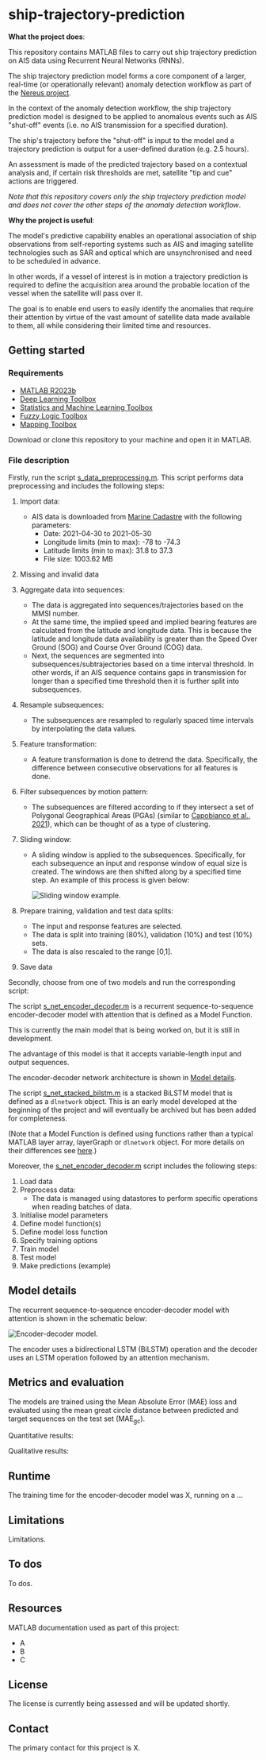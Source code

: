 # ship-trajectory-prediction

**What the project does**:

This repository contains MATLAB files to carry out ship trajectory prediction on AIS data using Recurrent Neural Networks (RNNs).

The ship trajectory prediction model forms a core component of a larger, real-time (or operationally relevant) anomaly detection workflow as part of the [Nereus project](https://oceaninnovationchallenge.org/oceaninnovators-cohort2#cbp=/ocean-innovations/space-based-maritime-surveillance).

In the context of the anomaly detection workflow, the ship trajectory prediction model is designed to be applied to anomalous events such as AIS "shut-off" events (i.e. no AIS transmission for a specified duration).

The ship's trajectory before the "shut-off" is input to the model and a trajectory prediction is output for a user-defined duration (e.g. 2.5 hours).

An assessment is made of the predicted trajectory based on a contextual analysis and, if certain risk thresholds are met, satellite "tip and cue" actions are triggered.

*Note that this repository covers only the ship trajectory prediction model and does not cover the other steps of the anomaly detection workflow*.

<!-- It is important to note that the ship trajectory prediction model can also be used more generally; for example, in interpolation (where AIS data is available) ... -->

**Why the project is useful**:

The model's predictive capability enables an operational association of ship observations from self-reporting systems such as AIS and imaging satellite technologies such as SAR and optical which are unsynchronised and need to be scheduled in advance.

In other words, if a vessel of interest is in motion a trajectory prediction is required to define the acquisition area around the probable location of the vessel when the satellite will pass over it.

The goal is to enable end users to easily identify the anomalies that require their attention by virtue of the vast amount of satellite data made available to them, all while considering their limited time and resources.

<!-- Unlike the majority of the literature, We can contribute in the following two ways: generic vessel trajectories and generic ship type. -->

## Getting started

### Requirements

- [MATLAB R2023b](https://uk.mathworks.com/help/matlab/release-notes.html)
- [Deep Learning Toolbox](https://uk.mathworks.com/help/deeplearning/release-notes.html)
- [Statistics and Machine Learning Toolbox](https://uk.mathworks.com/help/stats/release-notes.html)
- [Fuzzy Logic Toolbox](https://uk.mathworks.com/help/fuzzy/release-notes.html)
- [Mapping Toolbox](https://uk.mathworks.com/help/map/release-notes.html) <!-- To visualise the results, the following toolbox is recommended: -->

<!--
To accelerate training in the script [s_net_stacked_bilstm.m](s_net_stacked_bilstm.m), the following toolbox is recommended:
- [Parallel Computing Toolbox](https://uk.mathworks.com/help/parallel-computing/release-notes.html)
-->

Download or clone this repository to your machine and open it in MATLAB.

### File description

Firstly, run the script [s_data_preprocessing.m](s_data_preprocessing.m). This script performs data preprocessing and includes the following steps:

1. Import data:
   - AIS data is downloaded from [Marine Cadastre](https://marinecadastre.gov/) with the following parameters:
     - Date: 2021-04-30 to 2021-05-30
     - Longitude limits (min to max): -78 to -74.3
     - Latitude limits (min to max): 31.8 to 37.3
     - File size: 1003.62 MB
   <!-- - The study area is similar to the one defined in [Chen et al., 2020](https://doi.org/10.3390/ijgi9020116) (North Carolina, USA). -->
2. Missing and invalid data
3. Aggregate data into sequences:
   - The data is aggregated into sequences/trajectories based on the MMSI number.
   - At the same time, the implied speed and implied bearing features are calculated from the latitude and longitude data. This is because the latitude and longitude data availability is greater than the Speed Over Ground (SOG) and Course Over Ground (COG) data. 
   - Next, the sequences are segmented into subsequences/subtrajectories based on a time interval threshold. In other words, if an AIS sequence contains gaps in transmission for longer than a specified time threshold then it is further split into subsequences.
4. Resample subsequences:
   - The subsequences are resampled to regularly spaced time intervals by interpolating the data values.
5. Feature transformation:
   - A feature transformation is done to detrend the data. Specifically, the difference between consecutive observations for all features is done. <!-- (similar to [Chen et al., 2020](https://doi.org/10.3390/ijgi9020116)) -->
6. Filter subsequences by motion pattern:
   - The subsequences are filtered according to if they intersect a set of Polygonal Geographical Areas (PGAs) (similar to [Capobianco et al., 2021](https://doi.org/10.1109/TAES.2021.3096873)), which can be thought of as a type of clustering.
7. Sliding window:
   - A sliding window is applied to the subsequences. Specifically, for each subsequence an input and response window of equal size is created. The windows are then shifted along by a specified time step. An example of this process is given below:

     ![Sliding window example.](/assets/images/sliding_window.png)

8. Prepare training, validation and test data splits:
   - The input and response features are selected.
   - The data is split into training (80%), validation (10%) and test (10%) sets.
   - The data is also rescaled to the range [0,1].
9. Save data

Secondly, choose from one of two models and run the corresponding script:

The script [s_net_encoder_decoder.m](s_net_encoder_decoder.m) is a recurrent sequence-to-sequence encoder-decoder model with attention that is defined as a Model Function.

This is currently the main model that is being worked on, but it is still in development.

The advantage of this model is that it accepts variable-length input and output sequences.

The encoder-decoder network architecture is shown in [Model details](#model-details).

The script [s_net_stacked_bilstm.m](s_net_stacked_bilstm.m) is a stacked BiLSTM model that is defined as a `dlnetwork` object. This is an early model developed at the beginning of the project and will eventually be archived but has been added for completeness.

(Note that a Model Function is defined using functions rather than a typical MATLAB layer array, layerGraph or `dlnetwork` object. For more details on their differences see [here](https://uk.mathworks.com/help/deeplearning/ug/define-custom-training-loops-loss-functions-and-networks.html#mw_7173ce81-4cb6-4221-ac2e-5688aa0fa950).)

<!--
The [s_net_stacked_bilstm.m](s_net_stacked_bilstm.m) script includes the following steps:

1. Load data
2. Define the network architecture
3. Specify training options
4. Train model
5. Test model
6. Make predictions (example)

The architecture of this model is inspired by [Chen et al., 2020](https://doi.org/10.3390/ijgi9020116).
-->

Moreover, the [s_net_encoder_decoder.m](s_net_encoder_decoder.m) script includes the following steps:

1. Load data
2. Preprocess data:
   - The data is managed using datastores to perform specific operations when reading batches of data.
3. Initialise model parameters
4. Define model function(s)
5. Define model loss function
6. Specify training options
7. Train model
8. Test model
9. Make predictions (example)

## Model details

The recurrent sequence-to-sequence encoder-decoder model with attention is shown in the schematic below:

![Encoder-decoder model.](/assets/images/net_encoder_decoder.png)

The encoder uses a bidirectional LSTM (BiLSTM) operation and the decoder uses an LSTM operation followed by an attention mechanism.

<!-- The architecture of this model is inspired by [Capobianco et al., 2021](https://doi.org/10.1109/TAES.2021.3096873). -->

## Metrics and evaluation

The models are trained using the Mean Absolute Error (MAE) loss and evaluated using the mean great circle distance between predicted and target sequences on the test set (MAE<sub>gc</sub>).

Quantitative results:


Qualitative results:


## Runtime

The training time for the encoder-decoder model was X, running on a ...

## Limitations

Limitations.

## To dos

To dos.

## Resources

MATLAB documentation used as part of this project:
- A
- B
- C

## License

The license is currently being assessed and will be updated shortly.

<!-- The license is available in the [LICENSE file](LICENSE) in this repository. -->

## Contact

The primary contact for this project is X.
